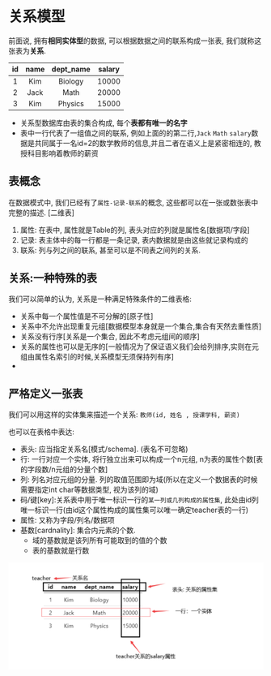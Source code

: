 # 关系模型
前面说, 拥有**相同实体型**的数据, 可以根据数据之间的联系构成一张表, 我们就称这张表为**关系**. 

 |  id   | name  | dept_name | salary |
 | :---: | :---: | :-------: | :----: |
 |   1   |  Kim  |  Biology  | 10000  |
 |   2   | Jack  |   Math    | 20000  |
 |   3   |  Kim  |  Physics  | 15000  |

* 关系型数据库由表的集合构成, 每个**表都有唯一的名字**
* 表中一行代表了一组值之间的联系, 例如上面的的第二行,`Jack` `Math` `salary`数据是共同属于一名id=2的数学教师的信息,并且二者在语义上是紧密相连的, 教授科目影响着教师的薪资 
  
## 表概念 

在数据模式中, 我们已经有了`属性-记录-联系`的概念, 这些都可以在一张或数张表中完整的描述. [二维表]
1. 属性: 在表中, 属性就是Table的列, 表头对应的列就是属性名[数据项/字段]
2. 记录: 表主体中的每一行都是一条记录, 表内数据就是由这些就记录构成的
3. 联系: 列与列之间的联系, 甚至可以是不同表之间列的关系.
   

## 关系:一种特殊的表
我们可以简单的认为, 关系是一种满足特殊条件的二维表格:
* 关系中每一个属性值是不可分解的[原子性]
* 关系中不允许出现重复元组[数据模型本身就是一个集合,集合有天然去重性质]
* 关系没有行序[关系是一个集合, 因此不考虑元组间的顺序]
* 关系的属性也可以是无序的[一般情况为了保证语义我们会给列排序,实则在元组由属性名索引的时候,关系模型无须保持列有序]
* 
## 严格定义一张表

我们可以用这样的实体集来描述一个关系: `教师(id, 姓名 , 授课学科, 薪资)`

也可以在表格中表达:
* 表头: 应当指定关系名[模式/schema]. (表名不可忽略)
* 行: 一行对应一个实体, 将行独立出来可以构成一个n元组, n为表的属性个数[表的字段数/n元组的分量个数]
* 列: 列名对应元组的分量. 列的取值范围即为域(所以在定义一个数据表的时候需要指定int char等数据类型, 视为该列的域)
* 码/键[key]:关系表中用于唯一标识一行的`某一列或几列构成的属性集`, 此处由id列唯一标识一行(由id这个属性构成的属性集可以唯一确定teacher表的一行)
* 属性: 又称为字段/列名/数据项
* 基数[cardnality]: 集合内元素的个数.
  * 域的基数就是该列所有可能取到的值的个数
  * 表的基数就是行数
  

  
![关系-表](./2-1.png)
